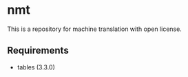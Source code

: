 # nmt
This is a repository for machine translation with open license.

Requirements
--------------

 * tables (3.3.0)
